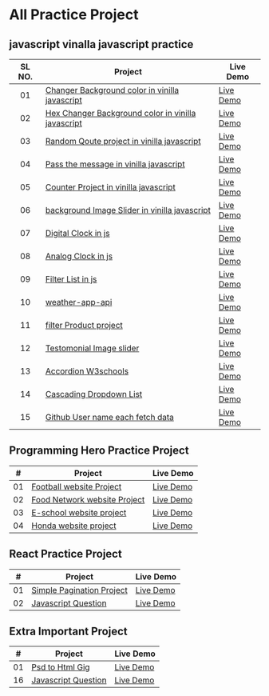 # All Practice Project 



 ## javascript vinalla javascript  practice 


|  SL NO.  | Project                                                                                                                     | Live Demo                                                                         |
| :-: | --------------------------------------------------------------------------------------------------------------------------- | --------------------------------------------------------------------------------- |
| 01  | [Changer Background color in vinilla javascript ](https://github.com/kamrulcoder/change-background-color)                             | [Live Demo](https://kamrulcoder.github.io/change-background-color/)               |
| 02  | [Hex Changer Background color in vinilla javascript ](https://github.com/kamrulcoder/hex-change-background-color)                               | [Live Demo](https://kamrulcoder.github.io/hex-change-background-color/)               |
| 03  | [Random Qoute project  in vinilla javascript ](https://github.com/kamrulcoder/random-quotes-project)                       | [Live Demo](https://kamrulcoder.github.io/random-quotes-project/)                    |
| 04  | [ Pass the message  in vinilla javascript](https://github.com/kamrulcoder/pass-the-message-vinilla-js)                            | [Live Demo](https://kamrulcoder.github.io/pass-the-message-vinilla-js/)              |
| 05  | [Counter Project   in vinilla javascript ](https://github.com/kamrulcoder/counter-project-vinilla-js)                               | [Live Demo](https://kamrulcoder.github.io/counter-project-vinilla-js/)               |
| 06  | [background  Image  Slider   in vinilla javascript](https://github.com/kamrulcoder/background-image-slider/)                               | [Live Demo](https://kamrulcoder.github.io/background-image-slider/)                |
| 07  |  [Digital Clock in js](https://github.com/kamrulcoder/digital-clock-js)                       | [Live Demo](https://kamrulcoder.github.io/digital-clock-js/)                      |
| 08 | [Analog Clock in js](https://github.com/kamrulcoder/analog-clock-js)                             | [Live Demo](https://kamrulcoder.github.io/analog-clock-js/)              |
| 09  | [Filter List in js](https://github.com/kamrulcoder/filter-list-js)                               | [Live Demo](https://kamrulcoder.github.io/filter-list-js/)               |
| 10  | [weather-app-api](https://github.com/kamrulcoder/weather-app-api)                               | [Live Demo](https://kamrulcoder.github.io/weather-app-api/)               |
| 11  | [filter Product project ](https://github.com/kamrulcoder/filter-product-project)                               | [Live Demo](https://kamrulcoder.github.io/filter-product-project/)
| 12  | [Testomonial Image slider  ](https://github.com/kamrulcoder/testomonial-image-slider)                               | [Live Demo](https://kamrulcoder.github.io/testomonial-image-slider/)    |
| 13  | [Accordion W3schools](https://github.com/kamrulcoder/accordion-w3schools)                               | [Live Demo](https://kamrulcoder.github.io/accordion-w3schools/)    |
| 14  | [Cascading Dropdown List ](https://github.com/kamrulcoder/cascading-select-js)                               | [Live Demo](https://kamrulcoder.github.io/cascading-select-js/)    |
| 15  | [Github User name  each fetch data  ](https://github.com/kamrulcoder/github-username-api)                               | [Live Demo](https://kamrulcoder.github.io/github-username-api/)    |




                   





 ## Programming  Hero Practice Project 


|  #  | Project                                                                                                                     | Live Demo                                                                         |
| :-: | --------------------------------------------------------------------------------------------------------------------------- | --------------------------------------------------------------------------------- |
| 01  | [Football  website  Project  ](https://github.com/kamrulcoder/football-website)                             | [Live Demo](https://kamrulcoder.github.io/football-website/)               |
| 02  | [Food Network website Project](https://github.com/kamrulcoder/food-network)                               | [Live Demo](https://kamrulcoder.github.io/food-network/)                |
| 03  | [E-school website project](https://github.com/kamrulcoder/e-school)                       | [Live Demo](https://kamrulcoder.github.io/e-school/) |
| 04  | [Honda website project](https://github.com/kamrulcoder/honda-project)                             | [Live Demo](https://honda-website-project.netlify.app/)              |





 ## React Practice Project  


|  #  | Project                                                                                                                     | Live Demo                                                                         |
| :-: | --------------------------------------------------------------------------------------------------------------------------- | --------------------------------------------------------------------------------- |
| 01  | [Simple Pagination Project ](https://github.com/kamrulcoder/simple-pagination-react)                             | [Live Demo](https://simple-pagination-react.netlify.app/)               |
| 02  | [Javascript  Question ](https://github.com/kamrulcoder/javascript-questions)                               | [Live Demo]()    |







 ## Extra Important  Project  


|  #  | Project                                                                                                                     | Live Demo                                                                         |
| :-: | --------------------------------------------------------------------------------------------------------------------------- | --------------------------------------------------------------------------------- |
| 01  | [Psd to Html Gig  ](https://github.com/kamrulcoder/psd-to-html-gig)                             | [Live Demo](https://kamrulcoder.github.io/psd-to-html-gig/)               |
| 16  | [Javascript  Question ](https://github.com/kamrulcoder/javascript-questions)                               | [Live Demo]()    |




